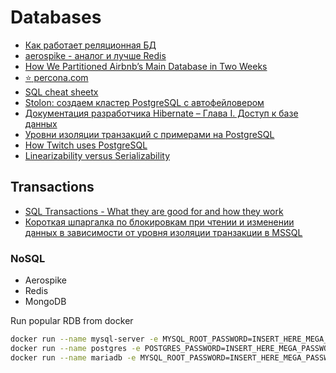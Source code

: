 # Databases

 - [Как работает реляционная БД](http://habrahabr.ru/company/mailru/blog/266811/)
 - [aerospike - аналог и лучше Redis](https://github.com/aerospike/aerospike-server)
 - [How We Partitioned Airbnb’s Main Database in Two Weeks](http://nerds.airbnb.com/how-we-partitioned-airbnbs-main-db/)
 - [:star: percona.com](https://www.percona.com/)
 - [SQL cheat sheetx](http://zeroturnaround.com/rebellabs/sql-cheat-sheet/)
 - [Stolon: создаем кластер PostgreSQL с автофейловером](http://eax.me/stolon/)
 - [Документация разработчика Hibernate – Глава I. Доступ к базе данных](https://habrahabr.ru/post/301384/)
 - [Уровни изоляции транзакций с примерами на PostgreSQL](https://habrahabr.ru/post/317884/)
 - [How Twitch uses PostgreSQL](https://blog.twitch.tv/how-twitch-uses-postgresql-c34aa9e56f58)
 - [Linearizability versus Serializability](http://www.bailis.org/blog/linearizability-versus-serializability/)

## Transactions
 - [SQL Transactions - What they are good for and how they work](http://www.slideshare.net/MarkusWinand/sql-transactions-what-they-are-good-for-and-how-they-work)
 - [Короткая шпаргалка по блокировкам при чтении и изменении данных в зависимости от уровня изоляции транзакции в MSSQL](https://habrahabr.ru/post/305600/)

### NoSQL
 - Aerospike
 - Redis
 - MongoDB

Run popular RDB from docker
```bash
docker run --name mysql-server -e MYSQL_ROOT_PASSWORD=INSERT_HERE_MEGA_PASSWORD_FOR_ROOT -p 3306:3306 -d mysql/mysql-server:5.7
docker run --name postgres -e POSTGRES_PASSWORD=INSERT_HERE_MEGA_PASSWORD_FOR_ROOT -p 5432:5432 -d postgres
docker run --name mariadb -e MYSQL_ROOT_PASSWORD=INSERT_HERE_MEGA_PASSWORD_FOR_ROOT -p 3306:3306 -d mariadb:latest
```

